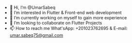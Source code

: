 - 👋 Hi, I’m @UmarSabeq
- 👀 I’m interested in Flutter & Front-end web development
- 🌱 I’m currently working on myself to gain more experience
- 💞️ I’m looking to collaborate on Flutter Projects
- 📫 How to reach me What'sApp: +201023762695 & E-mail: umar.sabeq75@gmail.com

<!---
UmarSabeq/UmarSabeq is a ✨ special ✨ repository because its `README.md` (this file) appears on your GitHub profile.
You can click the Preview link to take a look at your changes.
--->
